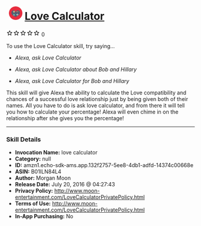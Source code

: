 # &nbsp;<img src="skill_icon" alt="Love Calculator icon" width="36"> [Love Calculator](http://alexa.amazon.com/#skills/amzn1.echo-sdk-ams.app.132f2757-5ee8-4db1-adfd-14374c00668e)
![0 stars](../../images/ic_star_border_black_18dp_1x.png)![0 stars](../../images/ic_star_border_black_18dp_1x.png)![0 stars](../../images/ic_star_border_black_18dp_1x.png)![0 stars](../../images/ic_star_border_black_18dp_1x.png)![0 stars](../../images/ic_star_border_black_18dp_1x.png) 0

To use the Love Calculator skill, try saying...

* *Alexa, ask Love Calculator*

* *Alexa, ask Love Calculator about Bob and Hillary*

* *Alexa, ask Love Calculator for Bob and Hillary*

This skill will give Alexa the ability to calculate the Love compatibility and chances of a successful love relationship just by being given both of their names. All you have to do is ask love calculator, and from there it will tell you how to calculate your percentage! Alexa will even chime in on the relationship after she gives you the percentage!

***

### Skill Details

* **Invocation Name:** love calculator
* **Category:** null
* **ID:** amzn1.echo-sdk-ams.app.132f2757-5ee8-4db1-adfd-14374c00668e
* **ASIN:** B01ILN84L4
* **Author:** Morgan Moon
* **Release Date:** July 20, 2016 @ 04:27:43
* **Privacy Policy:** http://www.moon-entertainment.com/LoveCalculatorPrivatePolicy.html
* **Terms of Use:** http://www.moon-entertainment.com/LoveCalculatorPrivatePolicy.html
* **In-App Purchasing:** No
